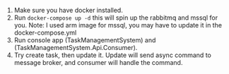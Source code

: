 1. Make sure you have docker installed.
2. Run `docker-compose up -d` this will spin up the rabbitmq and mssql for you.
Note: I used arm image for mssql, you may have to update it in the docker-compose.yml
3. Run console app (TaskManagementSystem) and (TaskManagementSystem.Api.Consumer). 
4. Try create task, then update it. Update will send async command to message broker, and consumer will handle the command.
